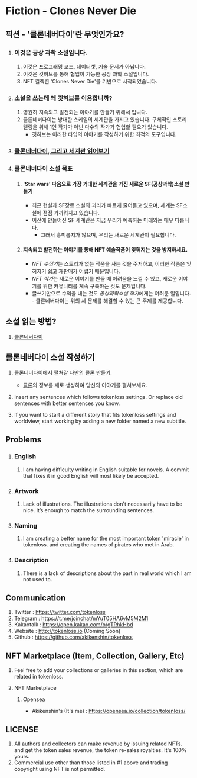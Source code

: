 # Fiction - Clones Never Die



## 픽션 - '클론네버다이'란 무엇인가요?

1. ### **이것은 공상 과학 소설입니다.** 

   1. 이것은 프로그래밍 코드, 데이터셋, 기술 문서가 아닙니다.
   2. 이것은 깃허브를 통해 협업이 가능한 공상 과학 소설입니다.
   3. NFT 컬렉션 'Clones Never Die'를 기반으로 시작되었습니다.

2. ### 소설을 쓰는데 왜 깃허브를 이용합니까?

   1. 영원히 지속되고 발전되는 이야기를 만들기 위해서 입니다. 
   2. 클론네버다이는 방대한 스케일의 세계관을 가지고 있습니다. 구체적인 스토리텔링을 위해 1인 작가가 아닌 다수의 작가가 협업할 필요가 있습니다.
      - 깃허브는 이러한 타입의 이야기를 작성하기 위한 최적의 도구입니다.

3. ### [클론네버다이, 그리고 세계관 읽어보기](https://medium.com/clones-never-die/fiction-chapter-01-%ED%81%B4%EB%A1%A0%EC%9D%98-%EC%B6%9C%ED%98%84-f401dc36fa85)


4. ### 클론네버다이 소설 목표

   1. #### 'Star wars' 다음으로 가장 거대한 세계관을 가진 새로운 SF(공상과학)소설 만들기

      - 최근 현실과 SF장르 소설의 괴리가 빠르게 줄어들고 있으며, 세계는 SF소설에 점점 가까워지고 있습니다.
      - 이전에 만들어진 SF 세계관은 지금 우리가 예측하는 미래와는 매우 다릅니다.
        - 그래서 흥미롭지가 않으며, 우리는 새로운 세계관이 필요합니다.

   2. #### 지속되고 발전하는 이야기를 통해 NFT 예술작품이 잊혀지는 것을 방지하세요.

      - *NFT 수집가*는 스토리가 없는 작품을 사는 것을 주저하고, 이러한 작품은 잊혀지기 쉽고 재판매가 어렵기 때문입니다.
      - *NFT 작가*는 새로운 이야기를 만들 때 어려움을 느낄 수 있고, 새로운 이야기를 위한 커뮤니티를 계속 구축하는 것도 문제입니다.
      - 글쓰기만으로 수익을 내는 것도 *공상과학소설 작가*에게는 어려운 일입니다.
            - 클론네버다이는 위의 세 문제를 해결할 수 있는 큰 주제를 제공합니다.
      
      

## 소설 읽는 방법?

1. [클론네버다이](docs/novel_CND.md)



## 클론네버다이 소설 작성하기

1. 클론네버다이에서 펼쳐갈 나만의 클론 만들기.
   - [클론](docs/Clones_Character.md)의 정보를 새로 생성하여 당신의 이야기를 펼쳐보세요.
   

 
2. Insert any sentences which follows tokenloss settings. Or replace old sentences with better sentences you know.

3. If you want to start a different story that fits tokenloss settings and worldview, start working by adding a new folder named a new subtitle.



## Problems

1. ### English

   1. I am having difficulty writing in English suitable for novels. A commit that fixes it in good English will most likely be accepted.

2. ### Artwork
   
   1. Lack of illustrations. The illustrations don't necessarily have to be nice. It’s enough to match the surrounding sentences.
3. ### Naming
   
   1. I am creating a better name for the most important token 'miracle' in tokenloss. and creating the names of pirates who met in Arab.
4. ### Description
   
   1. There is a lack of descriptions about the part in real world which I am not used to.



## Communication

1. Twitter : https://twitter.com/tokenloss
2. Telegram : https://t.me/joinchat/mYuT05HA6vM5M2M1
3. Kakaotalk : https://open.kakao.com/o/gTRhkHbd
4. Website : http://tokenloss.io (Coming Soon)
5. Github : https://github.com/akikenshin/tokenloss



## NFT Marketplace (Item, Collection, Gallery, Etc)

1. Feel free to add your collections or galleries in this section, which are related in tokenloss. 

2. NFT Marketplace 

   1. Opensea 

      - Akikenshin's (It's me) : https://opensea.io/collection/tokenloss/

      

## LICENSE

1. All authors and collectors can make revenue by issuing related NFTs. and get the token sales revenue, the token re-sales royalties. It's 100% yours.
2. Commercial use other than those listed in #1 above and trading copyright using NFT is not permitted.
